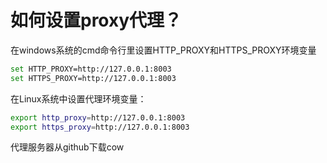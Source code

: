 # 如何设置proxy代理？
在windows系统的cmd命令行里设置HTTP_PROXY和HTTPS_PROXY环境变量
```sh
set HTTP_PROXY=http://127.0.0.1:8003
set HTTPS_PROXY=http://127.0.0.1:8003
```

在Linux系统中设置代理环境变量：
```sh
export http_proxy=http://127.0.0.1:8003
export https_proxy=http://127.0.0.1:8003
```
代理服务器从github下载cow